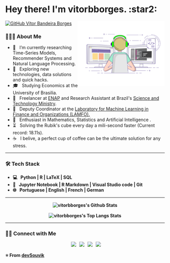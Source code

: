 <h1> Hey there! I'm vitorbborges. :star2: </h1> 

<img align="right" alt="GIF" src="https://raw.githubusercontent.com/devSouvik/devSouvik/master/gif3.gif" width="275"/>

[![GitHub Vítor Bandeira Borges]( https://img.shields.io/github/followers/vitorbborges?label=follow&style=social)](https://github.com/vitorbborges)
<h3> 👨🏻‍💻 About Me </h3>

- 🔭 &nbsp; I’m currently researching Time-Series Models, Recommender Systems and Natural Language Processing.
- 🤔 &nbsp; Exploring new technologies, data solutions and quick hacks.
- 🎓 &nbsp; Studying Economics at the University of Brasilia.
- 💼 &nbsp; Freelancer at [ENAP](https://enap.gov.br/pt/) and Research Assistant at Brazil's [Science and Technology Ministry](https://www.convergenciadigital.com.br/Gestao/Sem-orcamento%2C-MCTI-usa-inteligencia-artificial-para-captar-dinheiro-59425.html?UserActiveTemplate=mobile).
- :mag_right: &nbsp; Deputy Coordinator at the [Laboratory for Machine Learning in Finance and Organizations (LAMFO).](https://github.com/lamfo-unb)
- 🌱 &nbsp; Enthusiast in Mathematics, Statistics and Artificial Intelligence .
- :hourglass_flowing_sand: &nbsp; Solving the Rubik's cube every day a mili-second faster (Current record: 18.11s).
- ☕ &nbsp; I belive, a perfect cup of coffee can be the ultimate solution for any stress.

-----

<h3>🛠 <strong>Tech Stack<strong/></h3>

- 💻 &nbsp; Python | R | LaTeX | SQL
- 🔧 &nbsp; Jupyter Notebook | R Markdown | Visual Studio code | Git
- 🌐 &nbsp; Portuguese | English | French | German

-----

<p align="center">

<img align="center" src="https://github-readme-stats.vercel.app/api?username=vitorbborges&include_all_commits=true&count_private=true&show_icons=true&hide=contribs,prs&theme=algolia" alt="vitorbborges's Github Stats">
</p>

<p align="center">
<img align="center" src="https://github-readme-stats.vercel.app/api/top-langs/?username=vitorbborges&layout=compact&hide=HTML&theme=algolia" alt="vitorbborges's Top Langs Stats">
</p>

-----

<h3> 🤝🏻 Connect with Me </h3>

<p align="center">
&nbsp; <a href="https://twitter.com/bandeira_borges" target="_blank" rel="noopener noreferrer"><img src="https://img.icons8.com/plasticine/100/000000/twitter.png" width="50" /></a>  
&nbsp; <a href="https://www.instagram.com/vitor_borges1/?hl=pt" target="_blank" rel="noopener noreferrer"><img src="https://img.icons8.com/plasticine/100/000000/instagram-new.png" width="50" /></a>  
&nbsp; <a href="https://www.linkedin.com/in/v%C3%ADtor-bandeira-borges/" target="_blank" rel="noopener noreferrer"><img src="https://img.icons8.com/plasticine/100/000000/linkedin.png" width="50" /></a>
&nbsp; <a href="mailto:vitorbborges31@gmail.com" target="_blank" rel="noopener noreferrer"><img src="https://img.icons8.com/plasticine/100/000000/gmail.png"  width="50" /></a>
</p>

⭐️ From [devSouvik](https://github.com/devSouvik)
